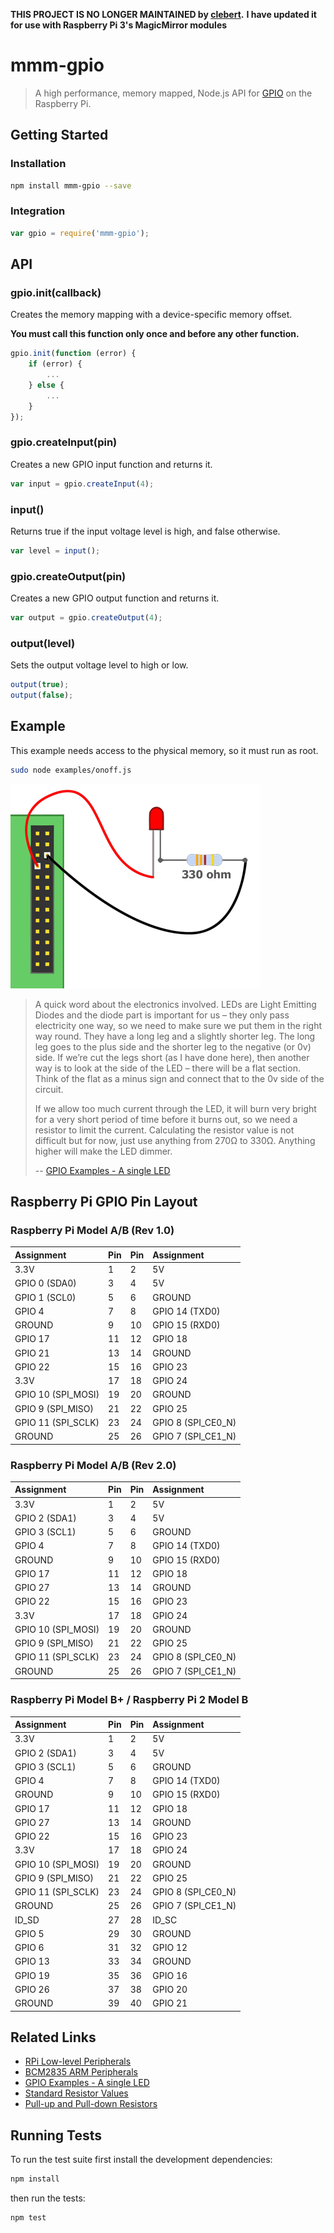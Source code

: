 **THIS PROJECT IS NO LONGER MAINTAINED by [clebert](http://www.npmjs.com/package/r-pi-gpio).**
**I have updated it for use with Raspberry Pi 3's MagicMirror modules**

# mmm-gpio

> A high performance, memory mapped, Node.js API for [GPIO](http://en.wikipedia.org/wiki/General-purpose_input/output) on the Raspberry Pi.

## Getting Started

### Installation

```sh
npm install mmm-gpio --save
```

### Integration

```javascript
var gpio = require('mmm-gpio');
```

## API

### gpio.init(callback)

Creates the memory mapping with a device-specific memory offset.

**You must call this function only once and before any other function.**

```javascript
gpio.init(function (error) {
    if (error) {
        ...
    } else {
        ...
    }
});
```

### gpio.createInput(pin)

Creates a new GPIO input function and returns it.

```javascript
var input = gpio.createInput(4);
```

### input()

Returns true if the input voltage level is high, and false otherwise.

```javascript
var level = input();
```

### gpio.createOutput(pin)

Creates a new GPIO output function and returns it.

```javascript
var output = gpio.createOutput(4);
```

### output(level)

Sets the output voltage level to high or low.

```javascript
output(true);
output(false);
```

## Example

This example needs access to the physical memory, so it must run as root.

```sh
sudo node examples/onoff.js
```

![Example: onoff.png](https://raw.githubusercontent.com/clebert/r-pi-gpio/master/resources/onoff.png)

> A quick word about the electronics involved. LEDs are Light Emitting Diodes and the diode part is important for us – they only pass electricity one way, so we need to make sure we put them in the right way round. They have a long leg and a slightly shorter leg. The long leg goes to the plus side and the shorter leg to the negative (or 0v) side. If we’re cut the legs short (as I have done here), then another way is to look at the side of the LED – there will be a flat section. Think of the flat as a minus sign and connect that to the 0v side of the circuit.
>
> If we allow too much current through the LED, it will burn very bright for a very short period of time before it burns out, so we need a resistor to limit the current. Calculating the resistor value is not difficult but for now, just use anything from 270Ω to 330Ω. Anything higher will make the LED dimmer.
>
> -- [GPIO Examples - A single LED](https://projects.drogon.net/raspberry-pi/gpio-examples/tux-crossing/gpio-examples-1-a-single-led/)

## Raspberry Pi GPIO Pin Layout

### Raspberry Pi Model A/B (Rev 1.0)

| Assignment         | Pin | Pin | Assignment         |
| :----------------- | :-- | :-- | :----------------- |
| 3.3V               | 1   | 2   | 5V                 |
| GPIO 0 (SDA0)      | 3   | 4   | 5V                 |
| GPIO 1 (SCL0)      | 5   | 6   | GROUND             |
| GPIO 4             | 7   | 8   | GPIO 14 (TXD0)     |
| GROUND             | 9   | 10  | GPIO 15 (RXD0)     |
| GPIO 17            | 11  | 12  | GPIO 18            |
| GPIO 21            | 13  | 14  | GROUND             |
| GPIO 22            | 15  | 16  | GPIO 23            |
| 3.3V               | 17  | 18  | GPIO 24            |
| GPIO 10 (SPI_MOSI) | 19  | 20  | GROUND             |
| GPIO 9  (SPI_MISO) | 21  | 22  | GPIO 25            |
| GPIO 11 (SPI_SCLK) | 23  | 24  | GPIO 8 (SPI_CE0_N) |
| GROUND             | 25  | 26  | GPIO 7 (SPI_CE1_N) |

### Raspberry Pi Model A/B (Rev 2.0)

| Assignment         | Pin | Pin | Assignment         |
| :----------------- | :-- | :-- | :----------------- |
| 3.3V               | 1   | 2   | 5V                 |
| GPIO 2 (SDA1)      | 3   | 4   | 5V                 |
| GPIO 3 (SCL1)      | 5   | 6   | GROUND             |
| GPIO 4             | 7   | 8   | GPIO 14 (TXD0)     |
| GROUND             | 9   | 10  | GPIO 15 (RXD0)     |
| GPIO 17            | 11  | 12  | GPIO 18            |
| GPIO 27            | 13  | 14  | GROUND             |
| GPIO 22            | 15  | 16  | GPIO 23            |
| 3.3V               | 17  | 18  | GPIO 24            |
| GPIO 10 (SPI_MOSI) | 19  | 20  | GROUND             |
| GPIO 9  (SPI_MISO) | 21  | 22  | GPIO 25            |
| GPIO 11 (SPI_SCLK) | 23  | 24  | GPIO 8 (SPI_CE0_N) |
| GROUND             | 25  | 26  | GPIO 7 (SPI_CE1_N) |

### Raspberry Pi Model B+ / Raspberry Pi 2 Model B

| Assignment         | Pin | Pin | Assignment         |
| :----------------- | :-- | :-- | :----------------- |
| 3.3V               | 1   | 2   | 5V                 |
| GPIO 2 (SDA1)      | 3   | 4   | 5V                 |
| GPIO 3 (SCL1)      | 5   | 6   | GROUND             |
| GPIO 4             | 7   | 8   | GPIO 14 (TXD0)     |
| GROUND             | 9   | 10  | GPIO 15 (RXD0)     |
| GPIO 17            | 11  | 12  | GPIO 18            |
| GPIO 27            | 13  | 14  | GROUND             |
| GPIO 22            | 15  | 16  | GPIO 23            |
| 3.3V               | 17  | 18  | GPIO 24            |
| GPIO 10 (SPI_MOSI) | 19  | 20  | GROUND             |
| GPIO 9  (SPI_MISO) | 21  | 22  | GPIO 25            |
| GPIO 11 (SPI_SCLK) | 23  | 24  | GPIO 8 (SPI_CE0_N) |
| GROUND             | 25  | 26  | GPIO 7 (SPI_CE1_N) |
| ID_SD              | 27  | 28  | ID_SC              |
| GPIO 5             | 29  | 30  | GROUND             |
| GPIO 6             | 31  | 32  | GPIO 12            |
| GPIO 13            | 33  | 34  | GROUND             |
| GPIO 19            | 35  | 36  | GPIO 16            |
| GPIO 26            | 37  | 38  | GPIO 20            |
| GROUND             | 39  | 40  | GPIO 21            |

## Related Links

- [RPi Low-level Peripherals](http://elinux.org/RPi_Low-level_peripherals)
- [BCM2835 ARM Peripherals ](http://www.raspberrypi.org/wp-content/uploads/2012/02/BCM2835-ARM-Peripherals.pdf)
- [GPIO Examples - A single LED](https://projects.drogon.net/raspberry-pi/gpio-examples/tux-crossing/gpio-examples-1-a-single-led/)
- [Standard Resistor Values](http://www.petervis.com/electronics/Standard_Resistor_Values/330R.html)
- [Pull-up and Pull-down Resistors](http://www.bit-101.com/blog/?p=3813)

## Running Tests

To run the test suite first install the development dependencies:

```sh
npm install
```

then run the tests:

```sh
npm test
```
